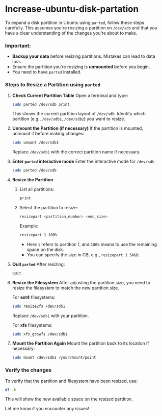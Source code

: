 # Increase-ubuntu-disk-partation


To expand a disk partition in Ubuntu using `parted`, follow these steps carefully. This assumes you're resizing a partition on `/dev/sdb` and that you have a clear understanding of the changes you're about to make.

### Important:
- **Backup your data** before resizing partitions. Mistakes can lead to data loss.
- Ensure the partition you're resizing is **unmounted** before you begin.
- You need to have `parted` installed.

### Steps to Resize a Partition using `parted`

1. **Check Current Partition Table**
   Open a terminal and type:
   ```bash
   sudo parted /dev/sdb print
   ```
   This shows the current partition layout of `/dev/sdb`. Identify which partition (e.g., `/dev/sdb1`, `/dev/sdb2`) you want to resize.

2. **Unmount the Partition (if necessary)**
   If the partition is mounted, unmount it before making changes:
   ```bash
   sudo umount /dev/sdb1
   ```
   Replace `/dev/sdb1` with the correct partition name if necessary.

3. **Enter `parted` interactive mode**
   Enter the interactive mode for `/dev/sdb`:
   ```bash
   sudo parted /dev/sdb
   ```

4. **Resize the Partition**
   1. List all partitions:
      ```bash
      print
      ```
   2. Select the partition to resize:
      ```bash
      resizepart <partition_number> <end_size>
      ```
      Example:
      ```bash
      resizepart 1 100%
      ```
      - Here `1` refers to partition 1, and `100%` means to use the remaining space on the disk.
      - You can specify the size in GB, e.g., `resizepart 1 50GB`.

5. **Quit `parted`**
   After resizing:
   ```bash
   quit
   ```

6. **Resize the Filesystem**
   After adjusting the partition size, you need to resize the filesystem to match the new partition size.

   For **ext4** filesystems:
   ```bash
   sudo resize2fs /dev/sdb1
   ```
   Replace `/dev/sdb1` with your partition.

   For **xfs** filesystems:
   ```bash
   sudo xfs_growfs /dev/sdb1
   ```

7. **Mount the Partition Again**
   Mount the partition back to its location if necessary:
   ```bash
   sudo mount /dev/sdb1 /your/mount/point
   ```

### Verify the changes
To verify that the partition and filesystem have been resized, use:
```bash
df -h
```
This will show the new available space on the resized partition.

Let me know if you encounter any issues!
